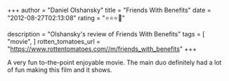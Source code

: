 +++
author = "Daniel Olshansky"
title = "Friends With Benefits"
date = "2012-08-27T02:13:08"
rating = "⭐⭐⭐🌟"

description = "Olshansky's review of Friends With Benefits"
tags = [
    "movie",
]
rotten_tomatoes_url = "https://www.rottentomatoes.com//m/friends_with_benefits"
+++

A very fun to-the-point enjoyable movie. The main duo definitely had a lot of fun making this film and it shows.
